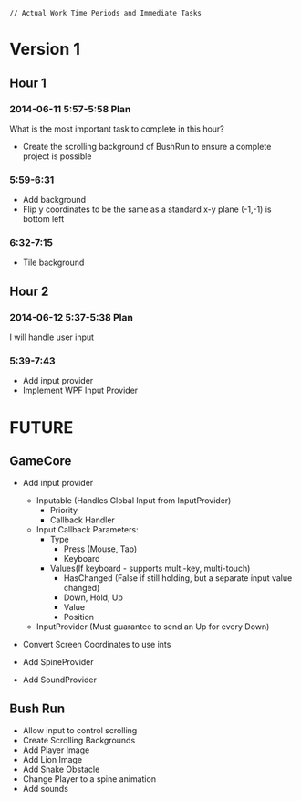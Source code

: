 ~~~
// Actual Work Time Periods and Immediate Tasks
~~~

# Version 1

## Hour 1

### 2014-06-11 5:57-5:58 Plan

What is the most important task to complete in this hour?

- Create the scrolling background of BushRun to ensure a complete project is possible

### 5:59-6:31

- Add background
- Flip y coordinates to be the same as a standard x-y plane (-1,-1) is bottom left

### 6:32-7:15

- Tile background


## Hour 2

### 2014-06-12 5:37-5:38 Plan

I will handle user input

### 5:39-7:43

- Add input provider
- Implement WPF Input Provider




# FUTURE

## GameCore
- Add input provider
	- Inputable (Handles Global Input from InputProvider)
		- Priority
		- Callback Handler
	- Input Callback Parameters:
		- Type
			- Press (Mouse, Tap)
			- Keyboard
		- Values(If keyboard - supports multi-key, multi-touch)
			- HasChanged (False if still holding, but a separate input value changed)
			- Down, Hold, Up
			- Value
			- Position
	- InputProvider (Must guarantee to send an Up for every Down)

- Convert Screen Coordinates to use ints
- Add SpineProvider
- Add SoundProvider

## Bush Run
- Allow input to control scrolling
- Create Scrolling Backgrounds
- Add Player Image
- Add Lion Image
- Add Snake Obstacle
- Change Player to a spine animation
- Add sounds
